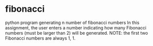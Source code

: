 # fibonacci
python program generating n number of fibonacci numbers
In this assignment, the user enters a number indicating how many Fibonacci numbers (must be larger than 2) will be generated.  NOTE: the first two Fibonacci numbers are always 1, 1.
